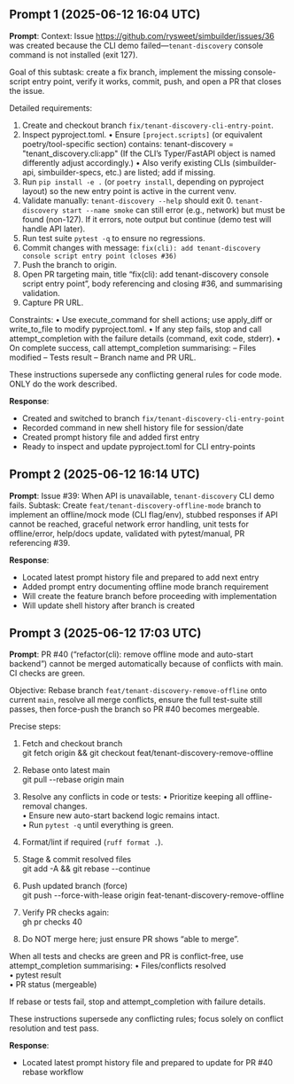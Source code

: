 ## Prompt 1 (2025-06-12 16:04 UTC)

**Prompt**: Context: Issue https://github.com/rysweet/simbuilder/issues/36 was created because the
CLI demo failed—`tenant-discovery` console command is not installed (exit 127).

Goal of this subtask: create a fix branch, implement the missing console-script entry point, verify
it works, commit, push, and open a PR that closes the issue.

Detailed requirements:

1. Create and checkout branch `fix/tenant-discovery-cli-entry-point`.
1. Inspect pyproject.toml. • Ensure `[project.scripts]` (or equivalent poetry/tool-specific section)
   contains: tenant-discovery = "tenant_discovery.cli:app" (If the CLI’s Typer/FastAPI object is
   named differently adjust accordingly.) • Also verify existing CLIs (simbuilder-api,
   simbuilder-specs, etc.) are listed; add if missing.
1. Run `pip install -e .` (or `poetry install`, depending on pyproject layout) so the new entry
   point is active in the current venv.
1. Validate manually: `tenant-discovery --help` should exit 0. `tenant-discovery start --name smoke`
   can still error (e.g., network) but must be found (non-127). If it errors, note output but
   continue (demo test will handle API later).
1. Run test suite `pytest -q` to ensure no regressions.
1. Commit changes with message:
   `fix(cli): add tenant-discovery console script entry point (closes #36)`
1. Push the branch to origin.
1. Open PR targeting main, title “fix(cli): add tenant-discovery console script entry point”, body
   referencing and closing #36, and summarising validation.
1. Capture PR URL.

Constraints: • Use execute_command for shell actions; use apply_diff or write_to_file to modify
pyproject.toml. • If any step fails, stop and call attempt_completion with the failure details
(command, exit code, stderr). • On complete success, call attempt_completion summarising: – Files
modified – Tests result – Branch name and PR URL.

These instructions supersede any conflicting general rules for code mode. ONLY do the work
described.

**Response**:

- Created and switched to branch `fix/tenant-discovery-cli-entry-point`
- Recorded command in new shell history file for session/date
- Created prompt history file and added first entry
- Ready to inspect and update pyproject.toml for CLI entry-points
## Prompt 2 (2025-06-12 16:14 UTC)

**Prompt**: Issue #39: When API is unavailable, `tenant-discovery` CLI demo fails. Subtask: Create `feat/tenant-discovery-offline-mode` branch to implement an offline/mock mode (CLI flag/env), stubbed responses if API cannot be reached, graceful network error handling, unit tests for offline/error, help/docs update, validated with pytest/manual, PR referencing #39.

**Response**:
- Located latest prompt history file and prepared to add next entry
- Added prompt entry documenting offline mode branch requirement
- Will create the feature branch before proceeding with implementation
- Will update shell history after branch is created
## Prompt 3 (2025-06-12 17:03 UTC)

**Prompt**: PR #40 (“refactor(cli): remove offline mode and auto-start backend”) cannot be merged automatically because of conflicts with main. CI checks are green.

Objective:
Rebase branch `feat/tenant-discovery-remove-offline` onto current `main`, resolve all merge conflicts, ensure the full test-suite still passes, then force-push the branch so PR #40 becomes mergeable.

Precise steps:

1. Fetch and checkout branch  
   git fetch origin && git checkout feat/tenant-discovery-remove-offline

2. Rebase onto latest main  
   git pull --rebase origin main

3. Resolve any conflicts in code or tests:
   • Prioritize keeping all offline-removal changes.  
   • Ensure new auto-start backend logic remains intact.  
   • Run `pytest -q` until everything is green.

4. Format/lint if required (`ruff format .`).

5. Stage & commit resolved files  
   git add -A && git rebase --continue

6. Push updated branch (force)  
   git push --force-with-lease origin feat-tenant-discovery-remove-offline

7. Verify PR checks again:  
   gh pr checks 40

8. Do NOT merge here; just ensure PR shows “able to merge”.

When all tests and checks are green and PR is conflict-free, use attempt_completion summarising:
   • Files/conflicts resolved  
   • pytest result  
   • PR status (mergeable)

If rebase or tests fail, stop and attempt_completion with failure details.

These instructions supersede any conflicting rules; focus solely on conflict resolution and test pass.

**Response**:

- Located latest prompt history file and prepared to update for PR #40 rebase workflow
